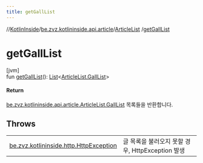 ```yaml
---
title: getGallList
---
```

//[KotlinInside](../../../index.html)/[be.zvz.kotlininside.api.article](../index.html)/[ArticleList](index.html)
/[getGallList](get-gall-list.html)

# getGallList

[jvm]\
fun [getGallList](get-gall-list.html)(): [List](https://kotlinlang.org/api/latest/jvm/stdlib/kotlin.collections/-list/index.html)&lt;[ArticleList.GallList](
-gall-list/index.html)&gt;

#### Return

[be.zvz.kotlininside.api.article.ArticleList.GallList](-gall-list/index.html) 목록들을 반환합니다.

## Throws

| | |
|---|---|
| [be.zvz.kotlininside.http.HttpException](../../be.zvz.kotlininside.http/-http-exception/index.html) | 글 목록을 불러오지 못할 경우, HttpException 발생 |



